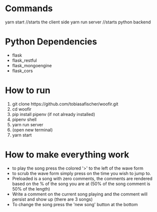 <h1>Commands</h1>

yarn start //starts the client side
yarn run server //starts python backend

<h1>Python Dependencies</h1>
<ul>
  <li>flask</li>
  <li>flask_restful</li>
  <li>flask_mongoengine</li>
  <li>flask_cors</li>
</ul>

<h1>How to run</h1>
<ol>
  <li>git clone https://github.com/tobiasafischer/woofir.git</li>
  <li>cd woofir</li>
  <li>pip install pipenv (if not already installed)</li>
  <li>pipenv shell</li>
  <li>yarn run server</li>
  <li>(open new terminal)</li>
  <li>yarn start</li>
</ol>


<h1>How to make everything work</h1>

<ul>
  <li>to play the song press the colored '>' to the left of the wave form</li>
  <li>to scrub the wave form simply press on the time you wish to jump to.</li>
  <li>Preloaded is a song with zero comments, the comments are rendered based on the % of the song you are at (50% of the song comment is 50% of the length)</li>
  <li>Write a comment on the current song playing and the comment will persist and show up (there are 3 songs)</li>
  <li>To change the song press the 'new song' button at the bottom</li>
</ul>

